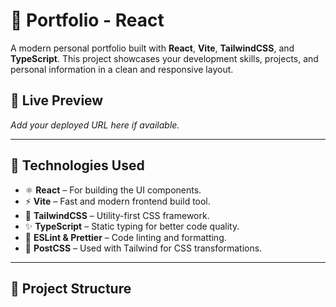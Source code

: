 # 💼 Portfolio - React

A modern personal portfolio built with **React**, **Vite**, **TailwindCSS**, and **TypeScript**. This project showcases your development skills, projects, and personal information in a clean and responsive layout.

## 🔗 Live Preview

*Add your deployed URL here if available.*

---

## 🚀 Technologies Used

- ⚛️ **React** – For building the UI components.
- ⚡ **Vite** – Fast and modern frontend build tool.
- 💅 **TailwindCSS** – Utility-first CSS framework.
- ✨ **TypeScript** – Static typing for better code quality.
- 🧹 **ESLint & Prettier** – Code linting and formatting.
- 🧱 **PostCSS** – Used with Tailwind for CSS transformations.

---

## 📁 Project Structure

